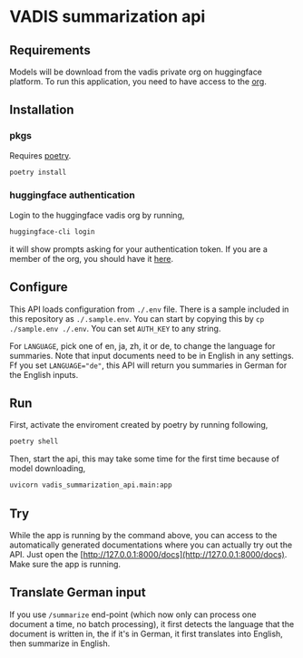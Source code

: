 # VADIS summarization api

## Requirements

Models will be download from the vadis private org on huggingface platform.
To run this application, you need to have access to the [org](https://huggingface.co/vadis).


## Installation

### pkgs
Requires [poetry](https://python-poetry.org/docs/).

```bash
poetry install
```

### huggingface authentication

Login to the huggingface vadis org by running,

```bash
huggingface-cli login
```

it will show prompts asking for your authentication token.
If you are a member of the org, you should have it [here](https://huggingface.co/settings/tokens).


## Configure

This API loads configuration from `./.env` file.
There is a sample included in this repository as `./.sample.env`.
You can start by copying this by `cp ./sample.env ./.env`.
You can set `AUTH_KEY` to any string.

For `LANGUAGE`, pick one of en, ja, zh, it or de, to change the language for summaries.
Note that input documents need to be in English in any settings.
Ff you set `LANGUAGE="de"`, this API will return you summaries in German for the English inputs.

## Run

First, activate the enviroment created by poetry by running following,
```bash
poetry shell
```

Then, start the api, this may take some time for the first time because of model downloading,
```bash
uvicorn vadis_summarization_api.main:app
```

## Try

While the app is running by the command above, you can access to the automatically generated documentations where you can actually try out the API.
Just open the [http://127.0.0.1:8000/docs](http://127.0.0.1:8000/docs).
Make sure the app is running.

## Translate German input

If you use `/summarize` end-point (which now only can process one document a time, no batch processing), it first detects the language that the document is written in, the if it's in German, it first translates into English, then summarize in English.
